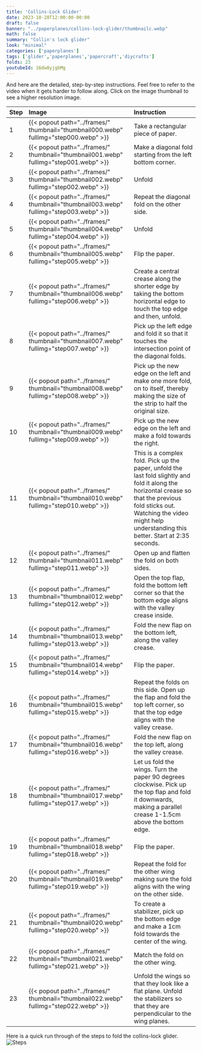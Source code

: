 ```yaml
---
title: 'Collins-Lock Glider'
date: 2023-10-28T12:00:00-00:00
draft: false
banner: "../paperplanes/collins-lock-glider/thumbnailc.webp"
math: false
summary: "Collin's lock glider"
look: "minimal"
categories: ['paperplanes']
tags: ['glider','paperplanes','papercraft','diycrafts']
folds: 23
youtubeId: 16dw8yjgbMg
---
```



And here are the detailed, step-by-step instructions. Feel free to refer to the video when it gets harder to follow along. Click on the image thumbnail to see a higher resolution image. 

|Step|Image|Instruction|
|:-|:-|:------|
|1| {{< popout path="../frames/" thumbnail="thumbnail000.webp" fullimg="step000.webp" >}} | Take a rectangular piece of paper. |
|2| {{< popout path="../frames/" thumbnail="thumbnail001.webp" fullimg="step001.webp" >}} | Make a diagonal fold starting from the left bottom corner. |
|3| {{< popout path="../frames/" thumbnail="thumbnail002.webp" fullimg="step002.webp" >}} | Unfold |
|4| {{< popout path="../frames/" thumbnail="thumbnail003.webp" fullimg="step003.webp" >}} | Repeat the diagonal fold on the other side. |
|5| {{< popout path="../frames/" thumbnail="thumbnail004.webp" fullimg="step004.webp" >}} | Unfold |
|6| {{< popout path="../frames/" thumbnail="thumbnail005.webp" fullimg="step005.webp" >}} | Flip the paper. |
|7| {{< popout path="../frames/" thumbnail="thumbnail006.webp" fullimg="step006.webp" >}} | Create a central crease along the shorter edge by taking the bottom horizontal edge to touch the top edge and then,  unfold. |
|8| {{< popout path="../frames/" thumbnail="thumbnail007.webp" fullimg="step007.webp" >}} | Pick up the left edge and fold it so that it touches the intersection point of the diagonal folds. |
|9| {{< popout path="../frames/" thumbnail="thumbnail008.webp" fullimg="step008.webp" >}} | Pick up the new edge on the left and make one more fold, on to itself, thereby making the size of the strip to half the original size. |
|10| {{< popout path="../frames/" thumbnail="thumbnail009.webp" fullimg="step009.webp" >}} | Pick up the new edge on the left and make a fold towards the right. |
|11| {{< popout path="../frames/" thumbnail="thumbnail010.webp" fullimg="step010.webp" >}} | This is a complex fold. Pick up the paper, unfold the last fold slightly and fold it along the horizontal crease so that the previous fold sticks out. Watching the video might help understanding this better. Start at 2:35 seconds. |
|12| {{< popout path="../frames/" thumbnail="thumbnail011.webp" fullimg="step011.webp" >}} | Open up and flatten the fold on both sides. |
|13| {{< popout path="../frames/" thumbnail="thumbnail012.webp" fullimg="step012.webp" >}} | Open the top flap, fold the bottom left corner so that the bottom edge aligns with the valley crease inside. |
|14| {{< popout path="../frames/" thumbnail="thumbnail013.webp" fullimg="step013.webp" >}} | Fold the new flap on the bottom left, along the valley crease. |
|15| {{< popout path="../frames/" thumbnail="thumbnail014.webp" fullimg="step014.webp" >}} | Flip the paper. |
|16| {{< popout path="../frames/" thumbnail="thumbnail015.webp" fullimg="step015.webp" >}} | Repeat the folds on this side. Open up the flap and fold the top left corner, so that the top edge aligns with the valley crease. |
|17| {{< popout path="../frames/" thumbnail="thumbnail016.webp" fullimg="step016.webp" >}} | Fold the new flap on the top left, along the valley crease. |
|18| {{< popout path="../frames/" thumbnail="thumbnail017.webp" fullimg="step017.webp" >}} | Let us fold the wings. Turn the paper 90 degrees clockwise. Pick up the top flap and fold it downwards, making a parallel crease 1-1.5cm above the bottom edge. |
|19| {{< popout path="../frames/" thumbnail="thumbnail018.webp" fullimg="step018.webp" >}} | Flip the paper. |
|20| {{< popout path="../frames/" thumbnail="thumbnail019.webp" fullimg="step019.webp" >}} | Repeat the fold for the other wing making sure the fold aligns with the wing on the other side. |
|21| {{< popout path="../frames/" thumbnail="thumbnail020.webp" fullimg="step020.webp" >}} | To create a stabilizer, pick up the bottom edge and make a 1cm fold towards the center of the wing.  |
|22| {{< popout path="../frames/" thumbnail="thumbnail021.webp" fullimg="step021.webp" >}} | Match the fold on the other wing. |
|23| {{< popout path="../frames/" thumbnail="thumbnail022.webp" fullimg="step022.webp" >}} | Unfold the wings so that they look like a flat plane. Unfold the stabilizers so that they are perpendicular to the wing planes. |


Here is a quick run through of the steps to fold the collins-lock glider. 
![Steps](../frames/steps_thumbnail.gif)

